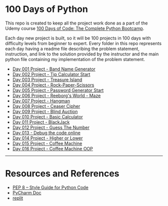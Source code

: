 # 100 Days of Python

This repo is created to keep all the project work done as a part of the Udemy course [100 Days of Code: The Complete Python Bootcamp](https://www.udemy.com/course/100-days-of-code/learn/lecture/18085749#overview).  

Each day new project is built, so it will be 100 projects in 100 days with difficulty levels from beginner to expert. Every folder in this repo represents each day having a readme file describing the problem statement, instruction, and link to the solution provided by the instructor and the main python file containing my implementation of the problem statement.

- [Day 001 Project - Band Name Generator](https://github.com/ashutosh-vaidya/100-Days-of-Python/tree/main/Day%20001%20Project-%20Band%20Name%20Generator)
- [Day 002 Project - Tip Calculator Start](https://github.com/ashutosh-vaidya/100-Days-of-Python/tree/main/Day%20002%20Project-%20Tip%20Calculator%20Start)
- [Day 003 Project - Treasure Island](https://github.com/ashutosh-vaidya/100-Days-of-Python/tree/main/Day%20003%20Project-%20Treasure%20Island)
- [Day 004 Project - Rock-Paper-Scissors](https://github.com/ashutosh-vaidya/100-Days-of-Python/tree/main/Day%20004%20Project%20-%20Rock-Paper-Scissors)
- [Day 005 Project - Password Generator Start](https://github.com/ashutosh-vaidya/100-Days-of-Python/tree/main/Day%20005%20Project%20-%20Password%20Generator%20Start)
- [Day 006 Project - Reeborg's World - Maze](https://github.com/ashutosh-vaidya/100-Days-of-Python/tree/main/Day%20006%20Project%20-%20Reeborg's%20World%20-%20Maze)
- [Day 007 Project - Hangman](https://github.com/ashutosh-vaidya/100-Days-of-Python/tree/main/Day%20007%20Project%20-%20Hangman)
- [Day 008 Project - Ceaser Cipher](https://github.com/ashutosh-vaidya/100-Days-of-Python/tree/main/Day%20008%20Project%20-%20Ceaser%20Cipher)
- [Day 009 Project - Blind Auction](https://github.com/ashutosh-vaidya/100-Days-of-Python/tree/main/Day%20009%20Project%20-%20Blind%20Auction)
- [Day 010 Project - Basic Calculator](https://github.com/ashutosh-vaidya/100-Days-of-Python/tree/main/Day%20010%20Project%20-%20Basic%20Calculator)
- [Day 011 Project - BlackJack](https://github.com/ashutosh-vaidya/100-Days-of-Python/tree/main/Day%20011%20Project%20-%20Blackjack)
- [Day 012 Project - Guess The Number](https://github.com/ashutosh-vaidya/100-Days-of-Python/tree/main/Day%20012%20Project%20-%20Guess%20The%20Number)
- [Day 013 - Debug the code online](https://pythontutor.com/visualize.html#mode=edit)
- [Day 014 Project - Higher or Lower](https://github.com/ashutosh-vaidya/100-Days-of-Python/tree/main/Day%20014%20Project%20-%20Higher%20or%20Lower)
- [Day 015 Project - Coffee Machine](https://github.com/ashutosh-vaidya/100-Days-of-Python/tree/main/Day%20015%20Project%20-%20Coffiee%20Machine)
- [Day 016 Project - Coffee Machine OOP](https://github.com/ashutosh-vaidya/100-Days-of-Python/tree/main/Day%20016%20Project%20-%20Coffee%20Machine%20OOP)

---

# Resources and References
- [PEP 8 – Style Guide for Python Code](https://peps.python.org/pep-0008/)
- [PyCharm Doc](https://www.jetbrains.com/help/pycharm/getting-started.html)
- [replit](https://replit.com/) 

